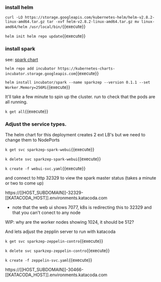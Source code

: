 ### install helm

`curl -LO https://storage.googleapis.com/kubernetes-helm/helm-v2.8.2-linux-amd64.tar.gz
tar -xvf helm-v2.8.2-linux-amd64.tar.gz
mv linux-amd64/helm /usr/local/bin/`{{execute}}

`helm init
helm repo update`{{execute}}

### install spark

see: [spark chart](https://hub.helm.sh/charts/incubator/spark)


`helm repo add incubator https://kubernetes-charts-incubator.storage.googleapis.com`{{execute}}

`helm install incubator/spark --name sparkzep --version 0.1.1 --set Worker.Memory=256Mi`{{execute}}

It'll take a few minute to spin up the cluster. run to check that the pods are all running.

`k get all`{{execute}}


### Adjust the service types.

The helm chart for this deployment creates 2 ext LB's but we need to change them to NodePorts


`k get svc sparkzep-spark-webui`{{execute}}

`k delete svc sparkzep-spark-webui`{{execute}}

`k create -f webui-svc.yaml`{{execute}}

and connect to http 32329   to view the spark master status (takes a minute or two to come up)

https://[[HOST_SUBDOMAIN]]-32329-[[KATACODA_HOST]].environments.katacoda.com

* note that the web ui shows 7077, k8s is redirecting this to 32329 and that you can't conect to any node 

WIP: why are the worker nodes showing  1024, it should be 512?

And lets adjust the zepplin server to run with katacoda

`k get svc sparkzep-zeppelin-contro`{{execute}}

`k delete svc sparkzep-zeppelin-contro`{{execute}}

`k create -f zeppelin-svc.yaml`{{execute}}

https://[[HOST_SUBDOMAIN]]-30466-[[KATACODA_HOST]].environments.katacoda.com





